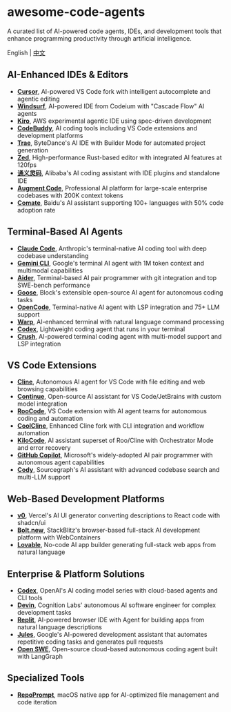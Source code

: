 # awesome-code-agents

A curated list of AI-powered code agents, IDEs, and development tools that enhance programming productivity through artificial intelligence.

English | [中文](README.zh-CN.md)

## AI-Enhanced IDEs & Editors

- **[Cursor](https://cursor.com/)**, AI-powered VS Code fork with intelligent autocomplete and agentic editing
- **[Windsurf](https://windsurf.com/)**, AI-powered IDE from Codeium with "Cascade Flow" AI agents
- **[Kiro](https://kiro.dev/)**, AWS experimental agentic IDE using spec-driven development
- **[CodeBuddy](https://www.codebuddy.com/)**, AI coding tools including VS Code extensions and development platforms
- **[Trae](https://www.trae.ai/)**, ByteDance's AI IDE with Builder Mode for automated project generation
- **[Zed](https://zed.dev/)**, High-performance Rust-based editor with integrated AI features at 120fps
- **[通义灵码](https://lingma.aliyun.com/)**, Alibaba's AI coding assistant with IDE plugins and standalone IDE
- **[Augment Code](https://www.augmentcode.com/)**, Professional AI platform for large-scale enterprise codebases with 200K context tokens
- **[Comate](https://comate.baidu.com/en)**, Baidu's AI assistant supporting 100+ languages with 50% code adoption rate

## Terminal-Based AI Agents

- **[Claude Code](https://www.anthropic.com/claude-code)**, Anthropic's terminal-native AI coding tool with deep codebase understanding
- **[Gemini CLI](https://github.com/google-gemini/gemini-cli)**, Google's terminal AI agent with 1M token context and multimodal capabilities
- **[Aider](https://aider.chat/)**, Terminal-based AI pair programmer with git integration and top SWE-bench performance
- **[Goose](https://block.github.io/goose/)**, Block's extensible open-source AI agent for autonomous coding tasks
- **[OpenCode](https://opencode.ai/)**, Terminal-native AI agent with LSP integration and 75+ LLM support
- **[Warp](https://www.warp.dev/)**, AI-enhanced terminal with natural language command processing
- **[Codex](https://github.com/openai/codex)**, Lightweight coding agent that runs in your terminal
- **[Crush](https://github.com/charmbracelet/crush)**, AI-powered terminal coding agent with multi-model support and LSP integration

## VS Code Extensions

- **[Cline](https://cline.bot/)**, Autonomous AI agent for VS Code with file editing and web browsing capabilities
- **[Continue](https://www.continue.dev/)**, Open-source AI assistant for VS Code/JetBrains with custom model integration
- **[RooCode](https://roocode.com/)**, VS Code extension with AI agent teams for autonomous coding and automation
- **[CoolCline](https://github.com/coolcline/coolcline)**, Enhanced Cline fork with CLI integration and workflow automation
- **[KiloCode](https://kilocode.ai/)**, AI assistant superset of Roo/Cline with Orchestrator Mode and error recovery
- **[GitHub Copilot](https://github.com/features/copilot)**, Microsoft's widely-adopted AI pair programmer with autonomous agent capabilities
- **[Cody](https://sourcegraph.com/cody)**, Sourcegraph's AI assistant with advanced codebase search and multi-LLM support

## Web-Based Development Platforms

- **[v0](https://v0.dev/)**, Vercel's AI UI generator converting descriptions to React code with shadcn/ui
- **[Bolt.new](https://bolt.new/)**, StackBlitz's browser-based full-stack AI development platform with WebContainers
- **[Lovable](https://lovable.dev/)**, No-code AI app builder generating full-stack web apps from natural language

## Enterprise & Platform Solutions

- **[Codex](https://openai.com/codex/)**, OpenAI's AI coding model series with cloud-based agents and CLI tools
- **[Devin](https://cognition.ai/)**, Cognition Labs' autonomous AI software engineer for complex development tasks
- **[Replit](https://replit.com/)**, AI-powered browser IDE with Agent for building apps from natural language descriptions
- **[Jules](https://jules.google/)**, Google's AI-powered development assistant that automates repetitive coding tasks and generates pull requests
- **[Open SWE](https://github.com/langchain-ai/open-swe)**, Open-source cloud-based autonomous coding agent built with LangGraph

## Specialized Tools

- **[RepoPrompt](https://repoprompt.com/)**, macOS native app for AI-optimized file management and code iteration
